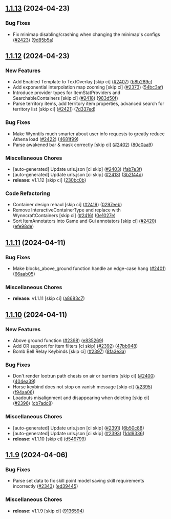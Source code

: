 ## [1.1.13](https://github.com/Wynntils/Artemis/compare/v1.1.12...v1.1.13) (2024-04-23)


### Bug Fixes

* Fix minimap disabling/crashing when changing the minimap's configs ([#2423](https://github.com/Wynntils/Artemis/issues/2423)) ([9d85b5a](https://github.com/Wynntils/Artemis/commit/9d85b5a092c8a30f5bc0f136083f0cae9bcb8da5))

## [1.1.12](https://github.com/Wynntils/Artemis/compare/v1.1.11...v1.1.12) (2024-04-23)


### New Features

* Add Enabled Template to TextOverlay [skip ci] ([#2407](https://github.com/Wynntils/Artemis/issues/2407)) ([b8b289c](https://github.com/Wynntils/Artemis/commit/b8b289c94b9e2aa9bdd270a422394548fb72550f))
* Add exponential interpolation map zooming [skip ci] ([#2373](https://github.com/Wynntils/Artemis/issues/2373)) ([54bc3af](https://github.com/Wynntils/Artemis/commit/54bc3af66cd500466dfd91fb1b51756b29e5af4e))
* Introduce provider types for ItemStatProviders and SearchableContainers [skip ci] ([#2418](https://github.com/Wynntils/Artemis/issues/2418)) ([983d50f](https://github.com/Wynntils/Artemis/commit/983d50f03ab13d00e5edbb51c41827979420c15e))
* Parse territory items, add territory item properties, advanced search for territory list [skip ci] ([#2421](https://github.com/Wynntils/Artemis/issues/2421)) ([7d337ed](https://github.com/Wynntils/Artemis/commit/7d337ed80692d329085cb136537ed0df60f53786))


### Bug Fixes

* Make Wynntils much smarter about user info requests to greatly reduce Athena load ([#2422](https://github.com/Wynntils/Artemis/issues/2422)) ([4681f99](https://github.com/Wynntils/Artemis/commit/4681f998bf38b1b8c17dd0bbe66ae8a473e40baf))
* Parse awakened bar & mask correctly [skip ci] ([#2402](https://github.com/Wynntils/Artemis/issues/2402)) ([80c0aa9](https://github.com/Wynntils/Artemis/commit/80c0aa94525b968195d6432f37ec1ed4f5cdc7c9))


### Miscellaneous Chores

* [auto-generated] Update urls.json [ci skip] ([#2403](https://github.com/Wynntils/Artemis/issues/2403)) ([fab7e3f](https://github.com/Wynntils/Artemis/commit/fab7e3f80f976289ee66e9137962e6e96bfa13e3))
* [auto-generated] Update urls.json [ci skip] ([#2413](https://github.com/Wynntils/Artemis/issues/2413)) ([3b2f44d](https://github.com/Wynntils/Artemis/commit/3b2f44d5f28769e6de3613896269b90ce40d36ae))
* **release:** v1.1.12 [skip ci] ([230bc0b](https://github.com/Wynntils/Artemis/commit/230bc0bc0dfe24246973a4bdcf37ef1800b25d6a))


### Code Refactoring

* Container design rehaul [skip ci] ([#2419](https://github.com/Wynntils/Artemis/issues/2419)) ([0297eeb](https://github.com/Wynntils/Artemis/commit/0297eebb4f3ee32f748412ecc8cf1138a4c6b72a))
* Remove InteractiveContainerType and replace with WynncraftContainers [skip ci] ([#2416](https://github.com/Wynntils/Artemis/issues/2416)) ([0e1027e](https://github.com/Wynntils/Artemis/commit/0e1027e5e76523435e14ea2a82b733f56bf33d31))
* Sort ItemAnnotators into Game and Gui annotators [skip ci] ([#2420](https://github.com/Wynntils/Artemis/issues/2420)) ([efe98de](https://github.com/Wynntils/Artemis/commit/efe98de5414c7d020a012bdc19c5f0b30a5cc920))

## [1.1.11](https://github.com/Wynntils/Artemis/compare/v1.1.10...v1.1.11) (2024-04-11)


### Bug Fixes

* Make blocks_above_ground function handle an edge-case hang ([#2401](https://github.com/Wynntils/Artemis/issues/2401)) ([66aab05](https://github.com/Wynntils/Artemis/commit/66aab05d68b2d2d2b7ca931323e0ae2e1e9d5a3b))


### Miscellaneous Chores

* **release:** v1.1.11 [skip ci] ([a8683c7](https://github.com/Wynntils/Artemis/commit/a8683c799405e48d0eaa94bce868ebf36bfcf744))

## [1.1.10](https://github.com/Wynntils/Artemis/compare/v1.1.9...v1.1.10) (2024-04-11)


### New Features

* Above ground function ([#2398](https://github.com/Wynntils/Artemis/issues/2398)) ([e835269](https://github.com/Wynntils/Artemis/commit/e8352696c1a182e53a80ef4b6f2c6a7e0d5b8991))
* Add OR support for item filters [ci skip] ([#2392](https://github.com/Wynntils/Artemis/issues/2392)) ([47bb948](https://github.com/Wynntils/Artemis/commit/47bb948e03d4f7bb65a58ec78567bebdc8b652b5))
* Bomb Bell Relay Keybinds [skip ci] ([#2397](https://github.com/Wynntils/Artemis/issues/2397)) ([8fa3e3a](https://github.com/Wynntils/Artemis/commit/8fa3e3af5431bd0f18bcd053a1524aa021818408))


### Bug Fixes

* Don't render lootrun path chests on air or barriers [skip ci] ([#2400](https://github.com/Wynntils/Artemis/issues/2400)) ([404ea39](https://github.com/Wynntils/Artemis/commit/404ea39f53674b0db0f078afdc18e768430acf3c))
* Horse keybind does not stop on vanish message [skip ci] ([#2395](https://github.com/Wynntils/Artemis/issues/2395)) ([f94aa06](https://github.com/Wynntils/Artemis/commit/f94aa064c94f9ff117c9c43bea4093c60a917d73))
* Loadouts misalignment and disappearing when deleting [skip ci] ([#2396](https://github.com/Wynntils/Artemis/issues/2396)) ([cb7adc8](https://github.com/Wynntils/Artemis/commit/cb7adc848e7ebafd4bb51166fa25c86492cf98a1))


### Miscellaneous Chores

* [auto-generated] Update urls.json [ci skip] ([#2391](https://github.com/Wynntils/Artemis/issues/2391)) ([6b50c88](https://github.com/Wynntils/Artemis/commit/6b50c88893ad192a1d5a88121ce87a891178a952))
* [auto-generated] Update urls.json [ci skip] ([#2393](https://github.com/Wynntils/Artemis/issues/2393)) ([1dd9336](https://github.com/Wynntils/Artemis/commit/1dd9336851658b5f9f9c370bf19e00292113f965))
* **release:** v1.1.10 [skip ci] ([d549799](https://github.com/Wynntils/Artemis/commit/d5497998b3beba4193757e92f9cff8f4f0ca82bf))

## [1.1.9](https://github.com/Wynntils/Artemis/compare/v1.1.8...v1.1.9) (2024-04-06)


### Bug Fixes

* Parse set data to fix skill point model saving skill requirements incorrectly ([#2343](https://github.com/Wynntils/Artemis/issues/2343)) ([ed39445](https://github.com/Wynntils/Artemis/commit/ed39445db1db2bc54d685049a643bd35a14a22b4))


### Miscellaneous Chores

* **release:** v1.1.9 [skip ci] ([9136594](https://github.com/Wynntils/Artemis/commit/9136594c431bb34ad18b04a078b80003d23e7ba4))

